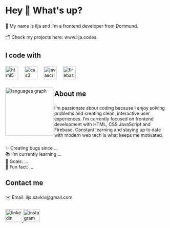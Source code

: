 <h1 align="left">Hey 👋 What's up?</h1>

###

<p align="left">📌 My name is Ilja and I'm a frontend developer from Dortmund.<br><br>🗂 Check my projects here: www.ilja.codes</p>

###

<h2 align="left">I code with</h2>

###

<div align="left">
  <img src="https://cdn.jsdelivr.net/gh/devicons/devicon/icons/html5/html5-original.svg" height="40" alt="html5 logo"  />
  <img width="12" />
  <img src="https://cdn.jsdelivr.net/gh/devicons/devicon/icons/css3/css3-original.svg" height="40" alt="css3 logo"  />
  <img width="12" />
  <img src="https://cdn.jsdelivr.net/gh/devicons/devicon/icons/javascript/javascript-original.svg" height="40" alt="javascript logo"  />
  <img width="12" />
  <img src="https://cdn.jsdelivr.net/gh/devicons/devicon/icons/firebase/firebase-plain.svg" height="40" alt="firebase logo"  />
</div>

###


  <img align="left" src="https://github-readme-stats.vercel.app/api/top-langs?username=einfachilja&locale=en&hide_title=true&layout=compact&card_width=320&langs_count=5&theme=github_dark&hide_border=true&order=2&custom_title=Most" height="150" alt="languages graph"  />


###

<h2 align="left">About me</h2>

###

<p align="left">I’m passionate about coding because I enjoy solving problems and creating clean, interactive user experiences. I’m currently focused on frontend development with HTML, CSS JavaScript and Firebase. Constant learning and staying up to date with modern web tech is what keeps me motivated.</p>

###

<p align="left">✨ Creating bugs since ...<br>📚 I'm currently learning ...<br>🎯 Goals: ...<br>🎲 Fun fact: ...</p>

###

<h2 align="left">Contact me</h2>

###

<p align="left">✉️ Email: ilja.savkiv@gmail.com</p>

###

<div align="left">
  <a href="https://www.linkedin.com/in/ilja-savkiv/" target="_blank">
    <img src="https://raw.githubusercontent.com/maurodesouza/profile-readme-generator/master/src/assets/icons/social/linkedin/default.svg" width="52" height="40" alt="linkedin logo"  />
  </a>
  <a href="https://www.instagram.com/einfachilja/" target="_blank">
    <img src="https://raw.githubusercontent.com/maurodesouza/profile-readme-generator/master/src/assets/icons/social/instagram/default.svg" width="52" height="40" alt="instagram logo"  />
  </a>
</div>

###
